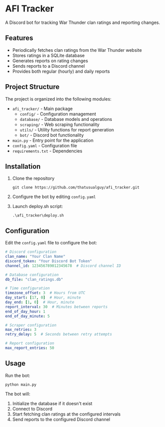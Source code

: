 # AFI Tracker

A Discord bot for tracking War Thunder clan ratings and reporting changes.

## Features

- Periodically fetches clan ratings from the War Thunder website
- Stores ratings in a SQLite database
- Generates reports on rating changes
- Sends reports to a Discord channel
- Provides both regular (hourly) and daily reports

## Project Structure

The project is organized into the following modules:

- `afi_tracker/` - Main package
  - `config/` - Configuration management
  - `database/` - Database models and operations
  - `scraping/` - Web scraping functionality
  - `utils/` - Utility functions for report generation
  - `bot/` - Discord bot functionality
- `main.py` - Entry point for the application
- `config.yaml` - Configuration file
- `requirements.txt` - Dependencies

## Installation

1. Clone the repository
   ```shell
   git clone https://github.com/thatusualguy/afi_tracker.git
   ```
2. Configure the bot by editing `config.yaml`

3. Launch deploy.sh script:
   ```shell
   .\afi_tracker\deploy.sh
   ```

## Configuration

Edit the `config.yaml` file to configure the bot:

```yaml
# Discord configuration
clan_name: "Your Clan Name"
discord_token: "Your Discord Bot Token"
channel_id: 123456789012345678  # Discord channel ID

# Database configuration
db_file: "clan_ratings.db"

# Time configuration
timezone_offset: 3  # Hours from UTC
day_start: [17, 0]  # Hour, minute
day_end: [1, 0]  # Hour, minute
report_interval: 30  # Minutes between reports
end_of_day_hour: 1
end_of_day_minute: 5

# Scraper configuration
max_retries: 3
retry_delay: 5  # Seconds between retry attempts

# Report configuration
max_report_entries: 50
```

## Usage

Run the bot:

```
python main.py
```

The bot will:
1. Initialize the database if it doesn't exist
2. Connect to Discord
3. Start fetching clan ratings at the configured intervals
4. Send reports to the configured Discord channel